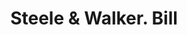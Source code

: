 ---
doi: 10.7916/D8R22CCS
date_other: '1890'
date_other_textual: 1890-1899
form: printed ephemera
genre:
- Invoices
name:
- Steele & Walker
object_in_context_url: https://biggert.cul.columbia.edu/items/view/ave_biggert_00698
subject_hierarchical_geographic:
- St. Joseph, Missouri, United States
subject_name:
- Steele & Walker
title: Steele & Walker. Bill
sort_title: Steele & Walker. Bill
call_number: ave_biggert_00698
coordinates:
- 39.75805555555556,-94.83666666666666
pid: ave_biggert_00698
identifiers: ave_biggert_00698
thumbnail: https://derivativo-3.library.columbia.edu/iiif/2/ldpd:345554/full/!256,256/0/native.jpg
permalink: "/items/ave_biggert_00698/"
layout: iiif-image-page
---